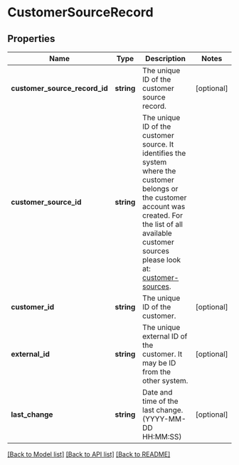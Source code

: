 # CustomerSourceRecord

## Properties
Name | Type | Description | Notes
------------ | ------------- | ------------- | -------------
**customer_source_record_id** | **string** | The unique ID of the customer source record. | [optional] 
**customer_source_id** | **string** | The unique ID of the customer source. It identifies the system where the customer belongs or the customer account was created. For the list of all available customer sources please look at: [customer-sources](https://carecloud.readme.io/reference/getcustomersources). | 
**customer_id** | **string** | The unique ID of the customer. | [optional] 
**external_id** | **string** | The unique external ID of the customer. It may be ID from the other system. | [optional] 
**last_change** | **string** | Date and time of the last change. (YYYY-MM-DD HH:MM:SS) | [optional] 

[[Back to Model list]](../../README.md#documentation-for-models) [[Back to API list]](../../README.md#documentation-for-api-endpoints) [[Back to README]](../../README.md)


